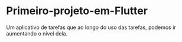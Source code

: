 # Primeiro-projeto-em-Flutter
Um aplicativo de tarefas que ao longo do uso das tarefas, podemos ir aumentando o nível dela.
